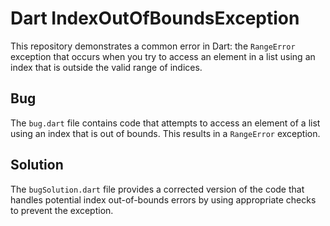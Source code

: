 # Dart IndexOutOfBoundsException
This repository demonstrates a common error in Dart: the `RangeError` exception that occurs when you try to access an element in a list using an index that is outside the valid range of indices.

## Bug
The `bug.dart` file contains code that attempts to access an element of a list using an index that is out of bounds. This results in a `RangeError` exception.

## Solution
The `bugSolution.dart` file provides a corrected version of the code that handles potential index out-of-bounds errors by using appropriate checks to prevent the exception.
